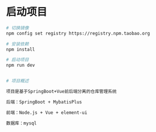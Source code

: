 <!--
 * @Description: 
 * @Author: Rabbiter
 * @Date: 2023-03-04 15:31:03
-->
# 启动项目
``` bash
# 切换镜像
npm config set registry https://registry.npm.taobao.org

# 安装依赖
npm install

# 启动项目
npm run dev


# 项目概述

项目是基于SpringBoot+Vue前后端分离的仓库管理系统

后端：SpringBoot + MybatisPlus

前端：Node.js + Vue + element-ui

数据库：mysql


